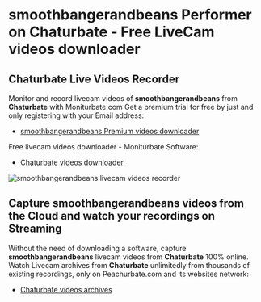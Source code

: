 # smoothbangerandbeans Performer on Chaturbate - Free LiveCam videos downloader

## Chaturbate Live Videos Recorder

Monitor and record livecam videos of **smoothbangerandbeans** from **Chaturbate** with Moniturbate.com
Get a premium trial for free by just and only registering with your Email address:
* [smoothbangerandbeans Premium videos downloader](https://moniturbate.com/request-demo-licence-key.html)

Free livecam videos downloader - Moniturbate Software:
* [Chaturbate videos downloader](https://moniturbate.com/moniturbate-download-software.html)

![smoothbangerandbeans livecam videos recorder](https://peachurnet.com/templates/moniturbate-software.png)


## Capture smoothbangerandbeans videos from the Cloud and watch your recordings on Streaming

Without the need of downloading a software, capture **smoothbangerandbeans** livecam videos from **Chaturbate** 100% online.
Watch Livecam archives from **Chaturbate** unlimitedly from thousands of existing recordings, only on Peachurbate.com and its websites network:
* [Chaturbate videos archives](https://peachurnet.com/)